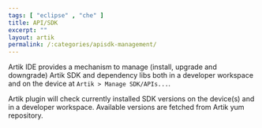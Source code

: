 ```yaml
---
tags: [ "eclipse" , "che" ]
title: API/SDK
excerpt: ""
layout: artik
permalink: /:categories/apisdk-management/
---
```

Artik IDE provides a mechanism to manage (install, upgrade and downgrade) Artik SDK and dependency libs both in a developer workspace and on the device at `Artik > Manage SDK/APIs...`.

Artik plugin will check currently installed SDK versions on the device(s) and in a developer workspace. Available versions are fetched from Artik yum repository.
